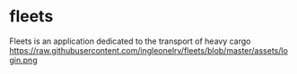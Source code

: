 # fleets
 Fleets is an application dedicated to the transport of heavy cargo
 https://raw.githubusercontent.com/ingleonelrv/fleets/blob/master/assets/login.png
